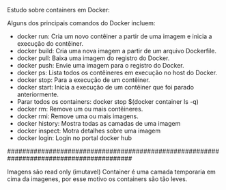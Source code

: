 Estudo sobre containers em Docker:

Alguns dos principais comandos do Docker incluem:

- docker run: Cria um novo contêiner a partir de uma imagem e inicia a execução do contêiner.
- docker build: Cria uma nova imagem a partir de um arquivo Dockerfile.
- docker pull: Baixa uma imagem do registro do Docker.
- docker push: Envie uma imagem para o registro do Docker.
- docker ps: Lista todos os contêineres em execução no host do Docker.
- docker stop: Para a execução de um contêiner.
- docker start: Inicia a execução de um contêiner que foi parado anteriormente.
- Parar todos os containers: docker stop $(docker container ls -q)
- docker rm: Remove um ou mais contêineres.
- docker rmi: Remove uma ou mais imagens.
- docker history: Mostra todas as camadas de uma imagem
- docker inspect: Motra detalhes sobre uma imagem 
- docker login: Login no portal docker hub

#########################################################################################

Imagens são read only (imutavel)
Container é uma camada temporaria em cima da imagenes, por esse motivo os containers são tão leves.

